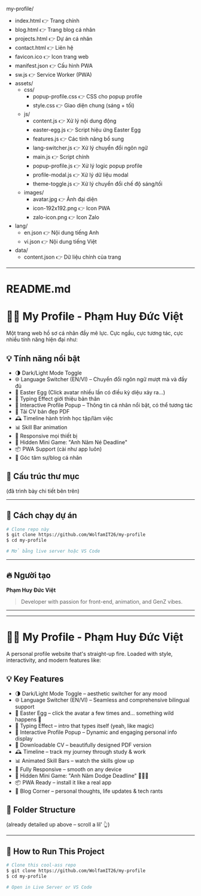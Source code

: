 my-profile/
- index.html                👉 Trang chính
- blog.html                 👉 Trang blog cá nhân
- projects.html             👉 Dự án cá nhân
- contact.html              👉 Liên hệ
- favicon.ico               👉 Icon trang web
- manifest.json             👉 Cấu hình PWA
- sw.js                     👉 Service Worker (PWA)
- assets/
  - css/
    - popup-profile.css     👉 CSS cho popup profile
    - style.css             👉 Giao diện chung (sáng + tối)
  - js/
    - content.js            👉 Xử lý nội dung động
    - easter-egg.js         👉 Script hiệu ứng Easter Egg
    - features.js           👉 Các tính năng bổ sung
    - lang-switcher.js      👉 Xử lý chuyển đổi ngôn ngữ
    - main.js               👉 Script chính
    - popup-profile.js      👉 Xử lý logic popup profile
    - profile-modal.js      👉 Xử lý dữ liệu modal
    - theme-toggle.js       👉 Xử lý chuyển đổi chế độ sáng/tối
  - images/
    - avatar.jpg            👉 Ảnh đại diện
    - icon-192x192.png       👉 Icon PWA
    - zalo-icon.png         👉 Icon Zalo
- lang/
  - en.json                 👉 Nội dung tiếng Anh
  - vi.json                 👉 Nội dung tiếng Việt
- data/
  - content.json            👉 Dữ liệu chính của trang
------------------------------------------------------------------------------------

README.md
=========

# 👨‍💻 My Profile - Phạm Huy Đức Việt

Một trang web hồ sơ cá nhân đầy mê lực. Cực ngầu, cực tương tác, cực nhiều tính năng hiện đại như:

## 💡 Tính năng nổi bật
- 🌗 Dark/Light Mode Toggle
- 🌐 Language Switcher (EN/VI) – Chuyển đổi ngôn ngữ mượt mà và đầy đủ
- 🥚 Easter Egg (Click avatar nhiều lần có điều kỳ diệu xảy ra...)
- 🎉 Typing Effect giới thiệu bản thân
- 💬 Interactive Profile Popup – Thông tin cá nhân nổi bật, có thể tương tác
- 📃 Tải CV bản đẹp PDF
- 🕰️ Timeline hành trình học tập/làm việc
- 📊 Skill Bar animation
- 📱 Responsive mọi thiết bị
- 🧩 Hidden Mini Game: "Anh Năm Né Deadline"
- 📦 PWA Support (cài như app luôn)
- 💬 Góc tâm sự/blog cá nhân

## 📁 Cấu trúc thư mục
(đã trình bày chi tiết bên trên)

---

## 🚀 Cách chạy dự án
```bash
# Clone repo này
$ git clone https://github.com/WolfamIT26/my-profile
$ cd my-profile

# Mở bằng live server hoặc VS Code
```

---

## 🔥 Người tạo
**Phạm Huy Đức Việt**
> Developer with passion for front-end, animation, and GenZ vibes.
---
------------------------------------------------------------------------------------
# 👨‍💻 My Profile - Phạm Huy Đức Việt

A personal profile website that's straight-up fire. Loaded with style, interactivity, and modern features like:

## 💡 Key Features
- 🌗 Dark/Light Mode Toggle – aesthetic switcher for any mood
- 🌐 Language Switcher (EN/VI) – Seamless and comprehensive bilingual support
- 🥚 Easter Egg – click the avatar a few times and... something wild happens 👀
- 🎉 Typing Effect – intro that types itself (yeah, like magic)
- 💬 Interactive Profile Popup – Dynamic and engaging personal info display
- 📃 Downloadable CV – beautifully designed PDF version
- 🕰️ Timeline – track my journey through study & work
- 📊 Animated Skill Bars – watch the skills glow up
- 📱 Fully Responsive – smooth on any device
- 🧩 Hidden Mini Game: "Anh Năm Dodge Deadline" 🏃‍♂️💨
- 📦 PWA Ready – install it like a real app
- 💬 Blog Corner – personal thoughts, life updates & tech rants

## 📁 Folder Structure
(already detailed up above – scroll a lil' 👆)

---

## 🚀 How to Run This Project
```bash
# Clone this cool-ass repo
$ git clone https://github.com/WolfamIT26/my-profile
$ cd my-profile

# Open in Live Server or VS Code